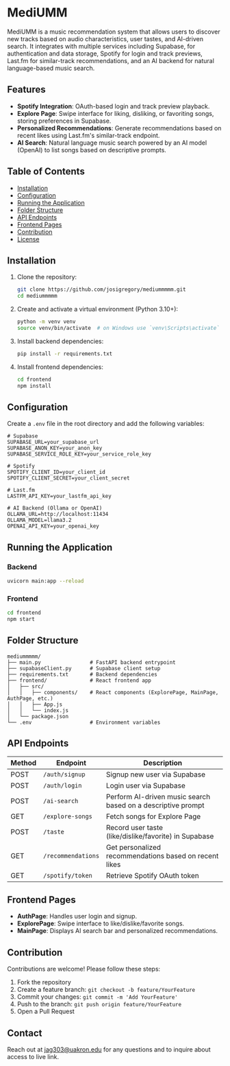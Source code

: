 # MediUMM

MediUMM is a music recommendation system that allows users to discover new tracks based on audio characteristics, user tastes, and AI-driven search. It integrates with multiple services including Supabase, for authentication and data storage, Spotify for login and track previews, Last.fm for similar-track recommendations, and an AI backend for natural language-based music search.

## Features

* **Spotify Integration**: OAuth-based login and track preview playback.
* **Explore Page**: Swipe interface for liking, disliking, or favoriting songs, storing preferences in Supabase.
* **Personalized Recommendations**: Generate recommendations based on recent likes using Last.fm's similar-track endpoint.
* **AI Search**: Natural language music search powered by an AI model (OpenAI) to list songs based on descriptive prompts.


## Table of Contents

* [Installation](#installation)
* [Configuration](#configuration)
* [Running the Application](#running-the-application)
* [Folder Structure](#folder-structure)
* [API Endpoints](#api-endpoints)
* [Frontend Pages](#frontend-pages)
* [Contribution](#contribution)
* [License](#license)

## Installation

1. Clone the repository:

   ```bash
   git clone https://github.com/josigregory/mediummmmm.git
   cd mediummmmm
   ```
2. Create and activate a virtual environment (Python 3.10+):

   ```bash
   python -m venv venv
   source venv/bin/activate  # on Windows use `venv\Scripts\activate`
   ```
3. Install backend dependencies:

   ```bash
   pip install -r requirements.txt
   ```
4. Install frontend dependencies:

   ```bash
   cd frontend
   npm install
   ```

## Configuration

Create a `.env` file in the root directory and add the following variables:

```
# Supabase
SUPABASE_URL=your_supabase_url
SUPABASE_ANON_KEY=your_anon_key
SUPABASE_SERVICE_ROLE_KEY=your_service_role_key

# Spotify
SPOTIFY_CLIENT_ID=your_client_id
SPOTIFY_CLIENT_SECRET=your_client_secret

# Last.fm
LASTFM_API_KEY=your_lastfm_api_key

# AI Backend (Ollama or OpenAI)
OLLAMA_URL=http://localhost:11434
OLLAMA_MODEL=llama3.2
OPENAI_API_KEY=your_openai_key
```

## Running the Application

### Backend

```bash
uvicorn main:app --reload
```

### Frontend

```bash
cd frontend
npm start
```

## Folder Structure

```
mediummmmm/
├── main.py                # FastAPI backend entrypoint
├── supabaseClient.py      # Supabase client setup
├── requirements.txt       # Backend dependencies
├── frontend/              # React frontend app
│   ├── src/
│   │   ├── components/    # React components (ExplorePage, MainPage, AuthPage, etc.)
│   │   ├── App.js
│   │   └── index.js
│   └── package.json
└── .env                   # Environment variables
```

## API Endpoints

| Method | Endpoint           | Description                                                  |
| ------ | ------------------ | ------------------------------------------------------------ |
| POST   | `/auth/signup`     | Signup new user via Supabase                                 |
| POST   | `/auth/login`      | Login user via Supabase                                      |
| POST   | `/ai-search`       | Perform AI-driven music search based on a descriptive prompt |
| GET    | `/explore-songs`   | Fetch songs for Explore Page                                 |
| POST   | `/taste`           | Record user taste (like/dislike/favorite) in Supabase        |
| GET    | `/recommendations` | Get personalized recommendations based on recent likes       |
| GET    | `/spotify/token`   | Retrieve Spotify OAuth token                                 |

## Frontend Pages

* **AuthPage**: Handles user login and signup.
* **ExplorePage**: Swipe interface to like/dislike/favorite songs.
* **MainPage**: Displays AI search bar and personalized recommendations.

## Contribution

Contributions are welcome! Please follow these steps:

1. Fork the repository
2. Create a feature branch: `git checkout -b feature/YourFeature`
3. Commit your changes: `git commit -m 'Add YourFeature'`
4. Push to the branch: `git push origin feature/YourFeature`
5. Open a Pull Request

## Contact
Reach out at jag303@uakron.edu for any questions and to inquire about access to live link. 

